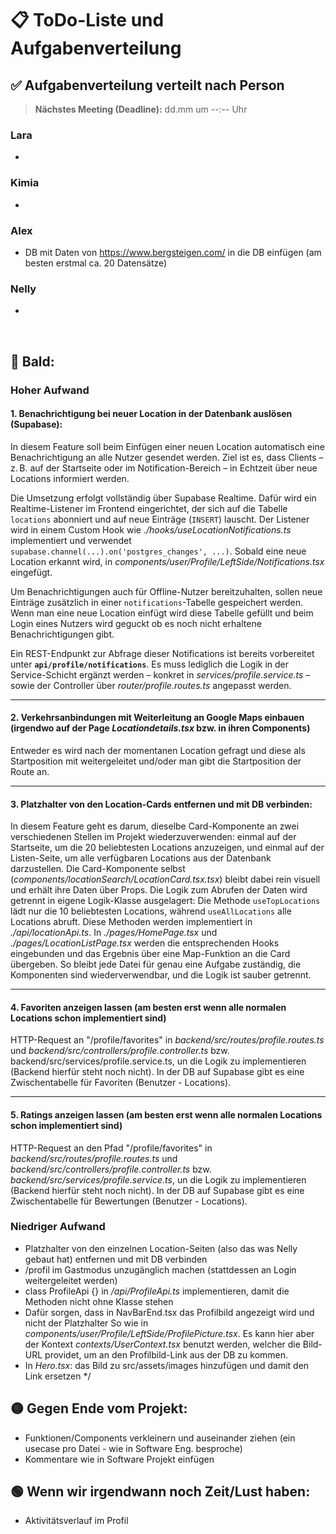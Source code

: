 # 📋 ToDo-Liste und Aufgabenverteilung

## ✅ Aufgabenverteilung verteilt nach Person
> **Nächstes Meeting (Deadline):** dd.mm um --:-- Uhr

### Lara
-

### Kimia
-

### Alex
- DB mit Daten von https://www.bergsteigen.com/ in die DB einfügen (am besten erstmal ca. 20 Datensätze)

### Nelly
-

<br>

## 🔴 Bald:
### Hoher Aufwand
#### 1. Benachrichtigung bei neuer Location in der Datenbank auslösen (Supabase):
In diesem Feature soll beim Einfügen einer neuen Location automatisch eine Benachrichtigung an alle Nutzer gesendet werden. Ziel ist es, dass Clients – z. B. auf der Startseite oder im Notification-Bereich – in Echtzeit über neue Locations informiert werden.

Die Umsetzung erfolgt vollständig über Supabase Realtime. Dafür wird ein Realtime-Listener im Frontend eingerichtet, der sich auf die Tabelle `locations` abonniert und auf neue Einträge (`INSERT`) lauscht. Der Listener wird in einem Custom Hook wie *./hooks/useLocationNotifications.ts* implementiert und verwendet `supabase.channel(...).on('postgres_changes', ...)`. Sobald eine neue Location erkannt wird, in *components/user/Profile/LeftSide/Notifications.tsx* eingefügt.

Um Benachrichtigungen auch für Offline-Nutzer bereitzuhalten, sollen neue Einträge zusätzlich in einer `notifications`-Tabelle gespeichert werden. Wenn man eine neue Location einfügt wird diese Tabelle gefüllt und beim Login eines Nutzers wird geguckt ob es noch nicht erhaltene Benachrichtigungen gibt.

Ein REST-Endpunkt zur Abfrage dieser Notifications ist bereits vorbereitet unter **`api/profile/notifications`**. Es muss lediglich die Logik in der Service-Schicht ergänzt werden – konkret in *services/profile.service.ts* – sowie der Controller über *router/profile.routes.ts* angepasst werden.

---

#### 2. Verkehrsanbindungen mit Weiterleitung an Google Maps einbauen (irgendwo auf der Page ***Locationdetails.tsx*** bzw. in ihren Components)
Entweder es wird nach der momentanen Location gefragt und diese als Startposition mit weitergeleitet und/oder man gibt die Startposition der Route an.

---

#### 3. Platzhalter von den Location-Cards entfernen und mit DB verbinden:
In diesem Feature geht es darum, dieselbe Card-Komponente an zwei verschiedenen Stellen im Projekt wiederzuverwenden: einmal auf der Startseite, um die 20 beliebtesten Locations anzuzeigen, und einmal auf der Listen-Seite, um alle verfügbaren Locations aus der Datenbank darzustellen. Die Card-Komponente selbst (*components/locationSearch/LocationCard.tsx.tsx*) bleibt dabei rein visuell und erhält ihre Daten über Props. Die Logik zum Abrufen der Daten wird getrennt in eigene Logik-Klasse ausgelagert: Die Methode ```useTopLocations``` lädt nur die 10 beliebtesten Locations, während ```useAllLocations``` alle Locations abruft. Diese Methoden werden implementiert in *./api/locationApi.ts*. In *./pages/HomePage.tsx* und *./pages/LocationListPage.tsx* werden die entsprechenden Hooks eingebunden und das Ergebnis über eine Map-Funktion an die Card übergeben. So bleibt jede Datei für genau eine Aufgabe zuständig, die Komponenten sind wiederverwendbar, und die Logik ist sauber getrennt.

---

#### 4. Favoriten anzeigen lassen (am besten erst wenn alle normalen Locations schon implementiert sind)
HTTP-Request an "/profile/favorites" in *backend/src/routes/profile.routes.ts* und *backend/src/controllers/profile.controller.ts* bzw.
backend/src/services/profile.service.ts, un die Logik zu implementieren (Backend hierfür steht noch nicht).
In der DB auf Supabase gibt es eine Zwischentabelle für Favoriten (Benutzer - Locations).

---

#### 5. Ratings anzeigen lassen (am besten erst wenn alle normalen Locations schon implementiert sind)
HTTP-Request an den Pfad "/profile/favorites" in *backend/src/routes/profile.routes.ts* und *backend/src/controllers/profile.controller.ts* bzw.
*backend/src/services/profile.service.ts*, un die Logik zu implementieren (Backend hierfür steht noch nicht).
In der DB auf Supabase gibt es eine Zwischentabelle für Bewertungen (Benutzer - Locations).


### Niedriger Aufwand

- Platzhalter von den einzelnen Location-Seiten (also das was Nelly gebaut hat) entfernen und mit DB verbinden
- /profil im Gastmodus unzugänglich machen (stattdessen an Login weitergeleitet werden)
- class ProfileApi {} in */api/ProfileApi.ts* implementieren, damit die Methoden nicht ohne Klasse stehen
- Dafür sorgen, dass in NavBarEnd.tsx das Profilbild angezeigt wird und nicht der Platzhalter
So wie in *components/user/Profile/LeftSide/ProfilePicture.tsx*. Es kann hier aber der Kontext *contexts/UserContext.tsx* benutzt werden, welcher die Bild-URL providet, um an den Profilbild-Link aus der DB zu kommen.
- In *Hero.tsx*: das Bild zu src/assets/images hinzufügen und damit den Link ersetzen */


## 🟡 Gegen Ende vom Projekt:
- Funktionen/Components verkleinern und auseinander ziehen (ein usecase pro Datei - wie in Software Eng. besproche)
- Kommentare wie in Software Projekt einfügen

## 🟢 Wenn wir irgendwann noch Zeit/Lust haben:
- Aktivitätsverlauf im Profil

